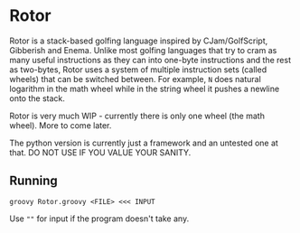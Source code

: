 # Rotor

Rotor is a stack-based golfing language inspired by CJam/GolfScript, Gibberish and Enema. Unlike most golfing languages that try to cram as many useful instructions as they can into one-byte instructions and the rest as two-bytes, Rotor uses a system of multiple instruction sets (called wheels) that can be switched between. For example, `N` does natural logarithm in the math wheel while in the string wheel it pushes a newline onto the stack.

Rotor is very much WIP - currently there is only one wheel (the math wheel). More to come later.

The python version is currently just a framework and an untested one at that. DO NOT USE IF YOU VALUE YOUR SANITY.

## Running

``groovy Rotor.groovy <FILE> <<< INPUT``

Use ``""`` for input if the program doesn't take any.
